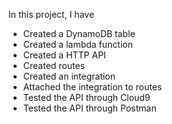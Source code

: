 In this project, I have
* Created a DynamoDB table
* Created a lambda function
* Created a HTTP API
* Created routes
* Created an integration
* Attached the integration to routes
* Tested the API through Cloud9
* Tested the API through Postman
